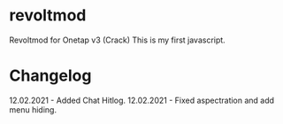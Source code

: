 # revoltmod
Revoltmod for Onetap v3 (Crack)
This is my first javascript.
# Changelog
12.02.2021 - Added Chat Hitlog.
12.02.2021 - Fixed aspectration and add menu hiding.

